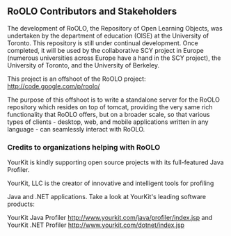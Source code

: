 ## RoOLO Contributors and Stakeholders ##
The development of RoOLO, the Repository of Open Learning Objects, was undertaken by the department of education (OISE) at the University of Toronto. This repository is still under continual development. Once completed, it will be used by the collaborative SCY project in Europe (numerous universities across Europe have a hand in the SCY project), the University of Toronto, and the University of Berkeley.

This project is an offshoot of the RoOLO project: http://code.google.com/p/roolo/

The purpose of this offshoot is to write a standalone server for the RoOLO repository which resides on top of tomcat, providing the very same rich functionality that RoOLO offers, but on a broader scale, so that various types of clients - desktop, web, and mobile applications written in any language - can seamlessly interact with RoOLO.

### Credits to organizations helping with RoOLO ###
YourKit is kindly supporting open source projects with its full-featured Java Profiler.

YourKit, LLC is the creator of innovative and intelligent tools for profiling

Java and .NET applications. Take a look at YourKit's leading software products:

YourKit Java Profiler http://www.yourkit.com/java/profiler/index.jsp and
YourKit .NET Profiler http://www.yourkit.com/dotnet/index.jsp